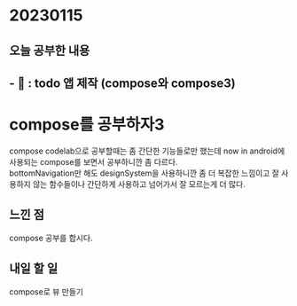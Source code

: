 # 20230115
## 오늘 공부한 내용
## - 📑 : todo 앱 제작 (compose와 compose3)
# compose를 공부하자3
compose codelab으로 공부할때는 좀 간단한 기능들로만 했는데 now in android에 사용되는 compose를 보면서 공부하니깐 좀 다르다.   
bottomNavigation만 해도 designSystem을 사용하니깐 좀 더 복잡한 느낌이고 잘 사용하지 않는 함수들이나 간단하게 사용하고 넘어가서 잘 모르는게 더 많다.
## 느낀 점
compose 공부를 합시다.

## 내일 할 일
compose로 뷰 만들기